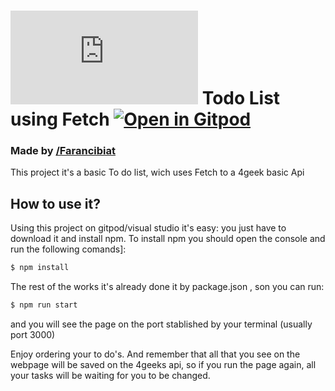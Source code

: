 # ![4Geeks Logo](http://assets.breatheco.de/apis/img/images.php?blob&random&cat=icon&tags=4geeks,16) Todo List using Fetch [![Open in Gitpod](https://gitpod.io/button/open-in-gitpod.svg)](https://gitpod.io#https://github.com/Farancibiat/todolist-fetch.git)
### Made by [/Farancibiat](www.https://github.com/Farancibiat/)


This project it's a basic To do list, wich uses Fetch to a 4geek basic Api


## How to use it?

Using this project on gitpod/visual studio it's easy: you just have to download it and install npm.
To install npm you should open the console and run the following comands]:

```sh
$ npm install
```

The rest of the works it's already done it by package.json , son you can run:

```sh
$ npm run start
```

and you will see the page on the port stablished by your terminal (usually port 3000)

Enjoy ordering your to do's. And remember that all that you see on the webpage will be saved on the 4geeks api,
so if you run the page again, all your tasks will be waiting for you to be changed.
